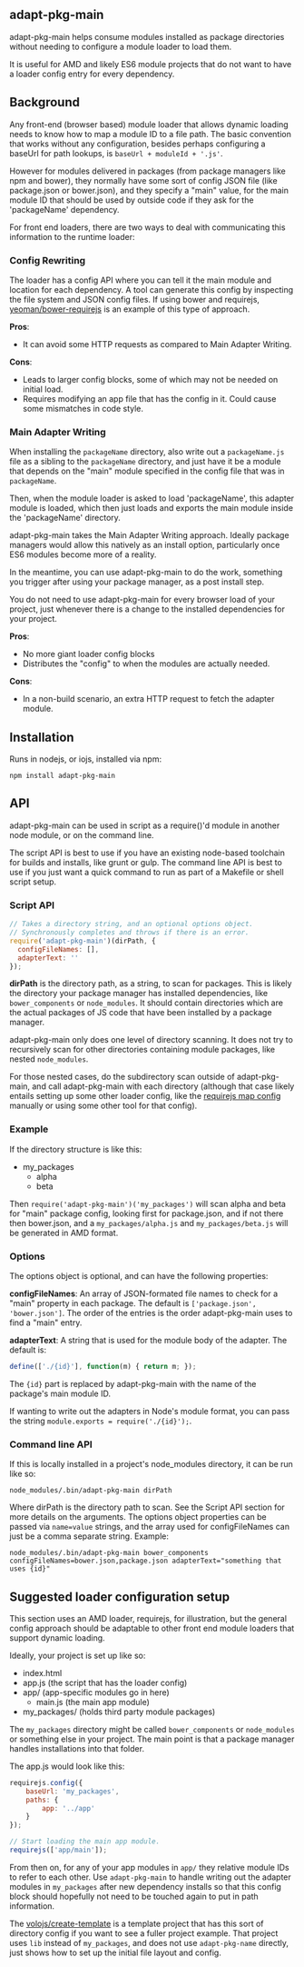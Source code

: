 ## adapt-pkg-main

adapt-pkg-main helps consume modules installed as package directories without needing to configure a module loader to load them.

It is useful for AMD and likely ES6 module projects that do not want to have a loader config entry for every dependency.

## Background

Any front-end (browser based) module loader that allows dynamic loading needs to know how to map a module ID to a file path. The basic convention that works without any configuration, besides perhaps configuring a baseUrl for path lookups, is `baseUrl + moduleId + '.js'`.

However for modules delivered in packages (from package managers like npm and bower), they normally have some sort of config JSON file (like package.json or bower.json), and they specify a "main" value, for the main module ID that should be used by outside code if they ask for the 'packageName' dependency.

For front end loaders, there are two ways to deal with communicating this information to the runtime loader:

### Config Rewriting

The loader has a config API where you can tell it the main module and location for each dependency. A tool can generate this config by inspecting the file system and JSON config files. If using bower and requirejs, [yeoman/bower-requirejs](https://github.com/yeoman/bower-requirejs) is an example of this type of approach.

**Pros**:

* It can avoid some HTTP requests as compared to Main Adapter Writing.

**Cons**:

* Leads to larger config blocks, some of which may not be needed on initial load.
* Requires modifying an app file that has the config in it. Could cause some mismatches in code style.

### Main Adapter Writing

When installing the `packageName` directory, also write out a `packageName.js` file as a sibling to the `packageName` directory, and just have it be a module that depends on the "main" module specified in the config file that was in `packageName`.

Then, when the module loader is asked to load 'packageName', this adapter module is loaded, which then just loads and exports the main module inside the 'packageName' directory.

adapt-pkg-main takes the Main Adapter Writing approach. Ideally package managers would allow this natively as an install option, particularly once ES6 modules become more of a reality.

In the meantime, you can use adapt-pkg-main to do the work, something you trigger after using your package manager, as a post install step.

You do not need to use adapt-pkg-main for every browser load of your project, just whenever there is a change to the installed dependencies for your project.

**Pros**:

* No more giant loader config blocks
* Distributes the "config" to when the modules are actually needed.

**Cons**:

* In a non-build scenario, an extra HTTP request to fetch the adapter module.

## Installation

Runs in nodejs, or iojs, installed via npm:

```
npm install adapt-pkg-main
```

## API

adapt-pkg-main can be used in script as a require()'d module in another node module, or on the command line.

The script API is best to use if you have an existing node-based toolchain for builds and installs, like grunt or gulp. The command line API is best to use if you just want a quick command to run as part of a Makefile or shell script setup.

### Script API

```javascript
// Takes a directory string, and an optional options object.
// Synchronously completes and throws if there is an error.
require('adapt-pkg-main')(dirPath, {
  configFileNames: [],
  adapterText: ''
});
```

**dirPath** is the directory path, as a string, to scan for packages. This is likely the directory your package manager has installed dependencies, like `bower_components` or `node_modules`. It should contain directories which are the actual packages of JS code that have been installed by a package manager.

adapt-pkg-main only does one level of directory scanning. It does not try to recursively scan for other directories containing module packages, like nested `node_modules`.

For those nested cases, do the subdirectory scan outside of adapt-pkg-main, and call adapt-pkg-main with each directory (although that case likely entails setting up some other loader config, like the [requirejs map config](http://requirejs.org/docs/api.html#config-map) manually or using some other tool for that config).

### Example

If the directory structure is like this:

* my_packages
  * alpha
  * beta

Then `require('adapt-pkg-main')('my_packages')` will scan alpha and beta for "main" package config, looking first for package.json, and if not there then bower.json, and a `my_packages/alpha.js` and `my_packages/beta.js` will be generated in AMD format.

### Options

The options object is optional, and can have the following properties:

**configFileNames**: An array of JSON-formated file names to check for a "main" property in each package. The default is `['package.json', 'bower.json']`. The order of the entries is the order adapt-pkg-main uses to find a "main" entry.

**adapterText**: A string that is used for the module body of the adapter. The default is:

```javascript
define(['./{id}'], function(m) { return m; });
````

The `{id}` part is replaced by adapt-pkg-main with the name of the package's main module ID.

If wanting to write out the adapters in Node's module format, you can pass the string `module.exports = require('./{id}');`.

### Command line API

If this is locally installed in a project's node_modules directory, it can be run like so:

```
node_modules/.bin/adapt-pkg-main dirPath
```

Where dirPath is the directory path to scan. See the Script API section for more details on the arguments. The options object properties can be passed via `name=value` strings, and the array used for configFileNames can just be a comma separate string. Example:

```
node_modules/.bin/adapt-pkg-main bower_components configFileNames=bower.json,package.json adapterText="something that uses {id}"
```

## Suggested loader configuration setup

This section uses an AMD loader, requirejs, for illustration, but the general config approach should be adaptable to other front end module loaders that support dynamic loading.

Ideally, your project is set up like so:

* index.html
* app.js (the script that has the loader config)
* app/ (app-specific modules go in here)
  * main.js (the main app module)
* my_packages/ (holds third party module packages)


The `my_packages` directory might be called `bower_components` or `node_modules` or something else in your project. The main point is that a package manager handles installations into that folder.

The app.js would look like this:

```javascript
requirejs.config({
    baseUrl: 'my_packages',
    paths: {
        app: '../app'
    }
});

// Start loading the main app module.
requirejs(['app/main']);
```

From then on, for any of your app modules in `app/` they relative module IDs to refer to each other. Use `adapt-pkg-main` to handle writing out the adapter modules in `my_packages` after new dependency installs so that this config block should hopefully not need to be touched again to put in path information.

The [volojs/create-template](https://github.com/volojs/create-template) is a template project that has this sort of directory config if you want to see a fuller project example. That project uses `lib` instead of `my_packages`, and does not use `adapt-pkg-name` directly, just shows how to set up the initial file layout and config.


